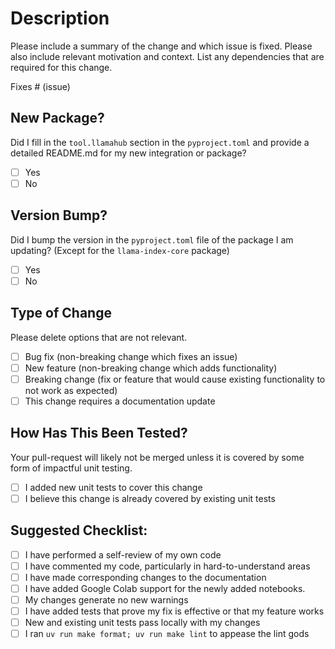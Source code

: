 # Description

Please include a summary of the change and which issue is fixed. Please also include relevant motivation and context. List any dependencies that are required for this change.

Fixes # (issue)

## New Package?

Did I fill in the `tool.llamahub` section in the `pyproject.toml` and provide a detailed README.md for my new integration or package?

- [ ] Yes
- [ ] No

## Version Bump?

Did I bump the version in the `pyproject.toml` file of the package I am updating? (Except for the `llama-index-core` package)

- [ ] Yes
- [ ] No

## Type of Change

Please delete options that are not relevant.

- [ ] Bug fix (non-breaking change which fixes an issue)
- [ ] New feature (non-breaking change which adds functionality)
- [ ] Breaking change (fix or feature that would cause existing functionality to not work as expected)
- [ ] This change requires a documentation update

## How Has This Been Tested?

Your pull-request will likely not be merged unless it is covered by some form of impactful unit testing.

- [ ] I added new unit tests to cover this change
- [ ] I believe this change is already covered by existing unit tests

## Suggested Checklist:

- [ ] I have performed a self-review of my own code
- [ ] I have commented my code, particularly in hard-to-understand areas
- [ ] I have made corresponding changes to the documentation
- [ ] I have added Google Colab support for the newly added notebooks.
- [ ] My changes generate no new warnings
- [ ] I have added tests that prove my fix is effective or that my feature works
- [ ] New and existing unit tests pass locally with my changes
- [ ] I ran `uv run make format; uv run make lint` to appease the lint gods
